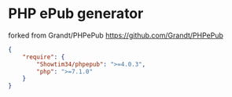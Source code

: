 # PHP ePub generator

forked from Grandt/PHPePub https://github.com/Grandt/PHPePub

```json
{
    "require": {
        "Showtim34/phpepub": ">=4.0.3",
        "php": ">=7.1.0"
    }
}
```


